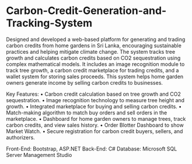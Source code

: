 # Carbon-Credit-Generation-and-Tracking-System

Designed and developed a web-based platform for generating and trading carbon credits from home gardens in Sri Lanka, encouraging sustainable practices and helping mitigate climate change. The system tracks tree growth and calculates carbon credits based on CO2 sequestration using complex mathematical models. It includes an image recognition module to track tree growth, a carbon credit marketplace for trading credits, and a wallet system for storing sales proceeds. This system helps home garden owners generate income by selling carbon credits to businesses.

Key Features:
• Carbon credit calculation based on tree growth and CO2 sequestration.
• Image recognition technology to measure tree height and growth.
• Integrated marketplace for buying and selling carbon credits.
• Match-making algorithm to match buy orders and sell orders in the marketplace. 
• Dashboard for home garden owners to manage trees, track carbon credits, and view sales 
 history.
• Order Blotter Dashboard to show Market Watch.
• Secure registration for carbon credit buyers, sellers, and authorizers.

Front-End: Bootstrap, ASP.NET
Back-End: C#
Database: Microsoft SQL Server Management Studio
